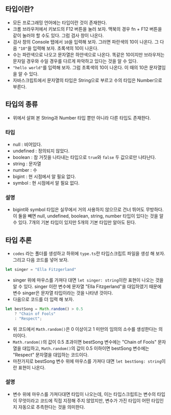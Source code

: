 ## 타입이란?
- 모든 프로그래밍 언어에는 타입이란 것이 존재한다.
- 크롬 브라우저에서 키보드의 F12 버튼을 눌러 보자. 맥북의 경우 fn + F12 버튼을 같이 눌러야 할 수도 있다. 그럼 검사 창이 나온다.
- 검사 창의 Console 탭에서 `10`을 입력해 보자. 그러면 파란색의 10이 나온다. 그 다음 `"10"`을 입력해 보자. 초록색의 10이 나온다.
- 수는 파란색으로 나오고 문자열은 하얀색으로 나온다. 똑같은 10이지만 브라우저는 문자일 경우와 수일 경우를 다르게 파악하고 있다는 것을 알 수 있다.
- `"hello world"`를 입력해 보자. 그럼 초록색의 10이 나온다. 이 때의 10은 문자열임을 알 수 있다.
- 자바스크립트에서 문자열의 타입은 String으로 부르고 수의 타입은 Number으로 부른다.

## 타입의 종류
- 위에서 살펴 본 String과 Number 타입 뿐만 아니라 다른 타입도 존재한다.

### 타입
- null : 비어있다.
- undefined : 정의되지 않았다.
- boolean : 참 거짓을 나타내는 타입으로 `true`와 `false` 두 값으로만 나타난다.
- string : 문자열
- number : 수
- bigint : 현 시점에서 알 필요 없다.
- symbol : 현 시점에서 알 필요 없다.

### 설명
- bigint와 symbol 타입은 실무에서 거의 사용하지 않으므로 건너 뛰어도 무방하다. 이 둘을 빼면 null, undefined, boolean, string, number 타입이 있다는 것을 알 수 있다. 7개의 기본 타입이 있지만 5개의 기본 타입만 알아도 된다.

## 타입 추론
- `codes` 라는 폴더를 생성하고 하위에 `type.ts`란 타입스크립트 파일을 생성 해 보자. 그리고 다음 코드를 넣어 보자.
```ts
let singer = "Ella Fitzgerland"
```
- singer 위에 마우스를 가져다 대면 `let singer: string`이란 표현이 나오는 것을 알 수 있다. singer 이란 변수에 문자열 "Ella Fitzgerland"을 대입하였기 때문에 변수 singer은 문자열 타입이라는 것을 나타낸 것이다.
- 다음으로 코드를 더 입력 해 보자.
```ts
let bestSong = Math.random() > 0.5
    ? "Chain of Fools"
    : "Respect";
```
- 위 코드에서 `Math.random()`은 0 이상이고 1 미만의 임의의 소수를 생성한다는 의미이다.
- `Math.random()`의 값이 0.5 초과이면 bestSong 변수에는 "Chain of Fools" 문자열을 대입하고, `Math.random()`의 값이 0.5 이하이면 bestSong 변수에는 "Respect" 문자열을 대입하는 코드이다.
- 마찬가지로 bestSong 변수 위에 마우스를 가져다 대면 `let bestSong: string`이란 표현이 나온다.

### 설명
- 변수 위에 마우스를 가져다대면 타입이 나오는데, 이는 타입스크립트는 변수의 타입이 무엇이라고 코드에 직접 지정해 주지 않았지만, 변수가 가진 타입이 어떤 타입인지 자동으로 추측한다는 것을 의미한다.